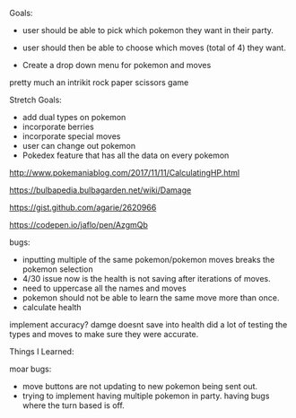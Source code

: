 Goals:

- user should be able to pick which pokemon they want in their party.
- user should then be able to choose which moves (total of 4) they want.

- Create a drop down menu for pokemon and moves



pretty much an intrikit rock paper scissors game

Stretch Goals:
- add dual types on pokemon
- incorporate berries
- incorporate special moves
- user can change out pokemon
- Pokedex feature that has all the data on every pokemon




http://www.pokemaniablog.com/2017/11/11/CalculatingHP.html


https://bulbapedia.bulbagarden.net/wiki/Damage


https://gist.github.com/agarie/2620966


https://codepen.io/jaflo/pen/AzgmQb


bugs:
- inputting multiple of the same pokemon/pokemon moves breaks the pokemon selection
- 4/30 issue now is the health is not saving after iterations of moves.
- need to uppercase all the names and moves
- pokemon should not be able to learn the same move more than once.
- calculate health


implement accuracy?
damge doesnt save into health
did a lot of testing the types and moves to make sure they were accurate.



Things I Learned: 




moar bugs:
- move buttons are not updating to new pokemon being sent out.
- trying to implement having multiple pokemon in party. having bugs where the turn based is off.